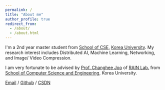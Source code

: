 ```yaml
---
permalink: /
title: "About me"
author_profile: true
redirect_from: 
  - /about/
  - /about.html
---
```


I'm a 2nd year master student from [School of CSE](https://cs.korea.ac.kr/cs/index.do), [Korea University](https://www.korea.ac.kr/sites/ko/index.do). My research interest includes Distributed AI, Machine Learning, Networking, and Image/ Video Compression.

I am very fortunate to be advised by [Prof. Changhee Joo](https://rain.korea.ac.kr/members/professor) of [RAIN Lab.](https://rain.korea.ac.kr/) from [School of Computer Science and Engineering](https://cs.korea.ac.kr/cs/index.do), Korea University.

[Email](mailto:junhochae@korea.ac.kr) / [Github](https://github.com/chae-junho) / [CSDN](https://blog.csdn.net/cjh0318?spm=1000.2115.3001.5343)
